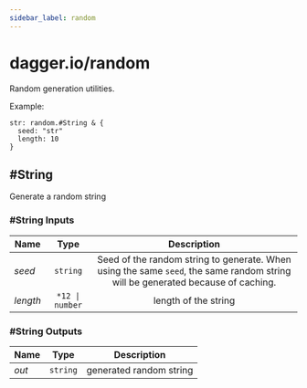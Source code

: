 ```yaml
---
sidebar_label: random
---
```


# dagger.io/random

Random generation utilities.

Example:

```cue
str: random.#String & {
  seed: "str"
  length: 10
}
```

## #String

Generate a random string

### #String Inputs

| Name             | Type               | Description                                                                                                                       |
| -------------    |:-------------:     |:-------------:                                                                                                                    |
|*seed*            | `string`           |Seed of the random string to generate. When using the same `seed`, the same random string will be generated because of caching.    |
|*length*          | `*12 \| number`    |length of the string                                                                                                               |

### #String Outputs

| Name             | Type              | Description               |
| -------------    |:-------------:    |:-------------:            |
|*out*             | `string`          |generated random string    |

